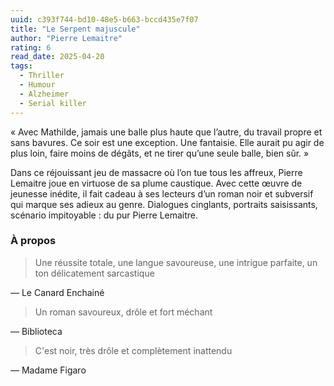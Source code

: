 ```yaml
---
uuid: c393f744-bd10-48e5-b663-bccd435e7f07
title: "Le Serpent majuscule"
author: "Pierre Lemaitre"
rating: 6
read_date: 2025-04-20
tags:
  - Thriller
  - Humour
  - Alzheimer
  - Serial killer
---
```


« Avec Mathilde, jamais une balle plus haute que l’autre, du travail propre et sans bavures. Ce soir est une exception. Une fantaisie. Elle aurait pu agir de plus loin, faire moins de dégâts, et ne tirer qu’une seule balle, bien sûr. »

Dans ce réjouissant jeu de massacre où l’on tue tous les affreux, Pierre Lemaitre joue en virtuose de sa plume caustique. Avec cette œuvre de jeunesse inédite, il fait cadeau à ses lecteurs d’un roman noir et subversif qui marque ses adieux au genre. Dialogues cinglants, portraits saisissants, scénario impitoyable : du pur Pierre Lemaitre.

### À propos

> Une réussite totale, une langue savoureuse, une intrigue parfaite, un ton délicatement sarcastique

— Le Canard Enchainé

> Un roman savoureux, drôle et fort méchant

— Biblioteca

> C'est noir, très drôle et complètement inattendu

— Madame Figaro

